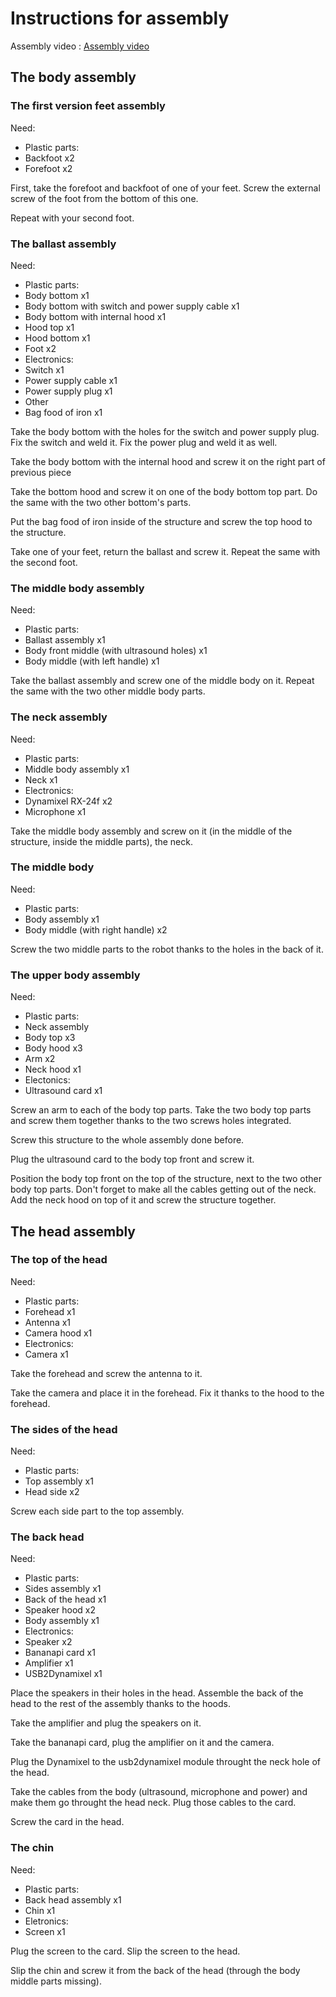 # Instructions for assembly

Assembly video : 
[Assembly video](http://youtu.be/b8QJ62R7ehc)

## The body assembly

### The first version feet assembly

Need:
* Plastic parts:
* Backfoot x2
* Forefoot x2

First, take the forefoot and backfoot of one of your feet.
Screw the external screw of the foot from the bottom of this one.

Repeat with your second foot.

### The ballast assembly

Need: 
* Plastic parts:
* Body bottom x1
* Body bottom with switch and power supply cable x1
* Body bottom with internal hood x1
* Hood top x1
* Hood bottom x1
* Foot x2
* Electronics:
* Switch x1
* Power supply cable x1
* Power supply plug x1
* Other
* Bag food of iron x1

Take the body bottom with the holes for the switch and power supply plug.
Fix the switch and weld it.
Fix the power plug and weld it as well.

Take the body bottom with the internal hood and screw it on the right part of previous piece

Take the bottom hood and screw it on one of the body bottom top part.
Do the same with the two other bottom's parts.

Put the bag food of iron inside of the structure and screw the top hood to the structure.

Take one of your feet, return the ballast and screw it.
Repeat the same with the second foot.

### The middle body assembly

Need:
* Plastic parts:
* Ballast assembly x1
* Body front middle (with ultrasound holes) x1
* Body middle (with left handle) x1

Take the ballast assembly and screw one of the middle body on it. 
Repeat the same with the two other middle body parts.

### The neck assembly

Need:
* Plastic parts:
* Middle body assembly x1
* Neck x1
* Electronics:
* Dynamixel RX-24f x2
* Microphone x1

Take the middle body assembly and screw on it (in the middle of the structure, inside the middle parts), the neck.

### The middle body

Need:
* Plastic parts:
* Body assembly x1
* Body middle (with right handle) x2

Screw the two middle parts to the robot thanks to the holes in the back of it.


### The upper body assembly

Need:
* Plastic parts:
* Neck assembly
* Body top x3
* Body hood x3
* Arm x2
* Neck hood x1
* Electonics:
* Ultrasound card x1

Screw an arm to each of the body top parts.
Take the two body top parts and screw them together thanks to the two screws holes integrated.

Screw this structure to the whole assembly done before.

Plug the ultrasound card to the body top front and screw it.

Position the body top front on the top of the structure, next to the two other body top parts.
Don't forget to make all the cables getting out of the neck.
Add the neck hood on top of it and screw the structure together.

## The head assembly 

### The top of the head

Need: 
* Plastic parts:
* Forehead x1
* Antenna x1
* Camera hood x1
* Electronics:
* Camera x1

Take the forehead and screw the antenna to it.

Take the camera and place it in the forehead. Fix it thanks to the hood to the forehead.

### The sides of the head

Need:
* Plastic parts:
* Top assembly x1
* Head side x2

Screw each side part to the top assembly.

### The back head

Need:
* Plastic parts:
* Sides assembly x1
* Back of the head x1
* Speaker hood x2
* Body assembly x1
* Electronics:
* Speaker x2
* Bananapi card x1
* Amplifier x1
* USB2Dynamixel x1

Place the speakers in their holes in the head. Assemble the back of the head to the rest of the assembly thanks to the hoods. 

Take the amplifier and plug the speakers on it.

Take the bananapi card, plug the amplifier on it and the camera.

Plug the Dynamixel to the usb2dynamixel module throught the neck hole of the head.

Take the cables from the body (ultrasound, microphone and power) and make them go throught the head neck.
Plug those cables to the card.

Screw the card in the head.

### The chin

Need: 
* Plastic parts:
* Back head assembly x1
* Chin x1
* Eletronics:
* Screen x1

Plug the screen to the card.
Slip the screen to the head.

Slip the chin and screw it from the back of the head (through the body middle parts missing).

